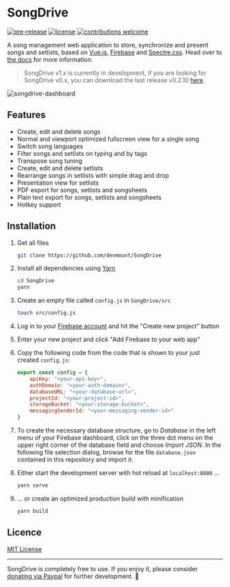 # SongDrive

[![pre-release](https://img.shields.io/badge/release-v1.0.2-88b544.svg?style=flat-square)](https://github.com/devmount/SongDrive) [![license](https://img.shields.io/badge/license-MIT-88b544.svg?style=flat-square)](./LICENSE) [![contributions welcome](https://img.shields.io/badge/contributions-welcome-88b544.svg?style=flat-square)](./CONTRIBUTING.md)

A song management web application to store, synchronize and present songs and setlists, based on [Vue.js](//vuejs.org/), [Firebase](//firebase.google.com/) and [Spectre.css](//github.com/picturepan2/spectre). Head over to [the docs](https://devmount.github.io/SongDrive) for more information.

> SongDrive v1.x is currently in development, if you are looking for SongDrive v0.x, you can download the last release v0.2.10 [here](https://github.com/devmount/SongDrive/releases/tag/v0.2.10).

![songdrive-dashboard](https://user-images.githubusercontent.com/5441654/49120961-188ea400-f2af-11e8-80d1-05a31fb16cd1.png)

## Features

- Create, edit and delete songs
- Normal and viewport optimized fullscreen view for a single song
- Switch song languages
- Filter songs and setlists on typing and by tags
- Transpose song tuning
- Create, edit and delete setlists
- Rearrange songs in setlists with simple drag and drop
- Presentation view for setlists
- PDF export for songs, setlists and songsheets
- Plain text export for songs, setlists and songsheets
- Hotkey support

## Installation

1. Get all files

    ```bash
    git clone https://github.com/devmount/SongDrive
    ```

2. Install all dependencies using [Yarn](https://yarnpkg.com)

    ```bash
    cd SongDrive
    yarn
    ```

3. Create an empty file called `config.js` in `SongDrive/src`

    ```bash
    touch src/config.js
    ```

4. Log in to your [Firebase account](https://console.firebase.google.com) and hit the "Create new project" button
5. Enter your new project and click "Add Firebase to your web app"
6. Copy the following code from the code that is shown to your just created `config.js`:

    ```javascript
    export const config = {
        apiKey: "<your-api-key>",
        authDomain: "<your-auth-domain>",
        databaseURL: "<your-database-url>",
        projectId: "<your-project-id>",
        storageBucket: "<your-storage-bucket>",
        messagingSenderId: "<your-messaging-sender-id>"
    }
    ```

7. To create the necessary database structure, go to *Database* in the left menu of your Firebase dashboard, click on the three dot menu on the upper right corner of the database field and choose *Import JSON*. In the following file selection dialog, browse for the file `database.json` contained in this repository and import it.

8. Either start the development server with hot reload at `localhost:8080` ...

    ```bash
    yarn serve
    ```

9. ... or create an optimized production build with minification

    ```bash
    yarn build
    ```

## Licence

[MIT License](./LICENSE)

---

SongDrive is completely free to use. If you enjoy it, please consider [donating via Paypal](https://paypal.me/devmount) for further development. :green_heart:
